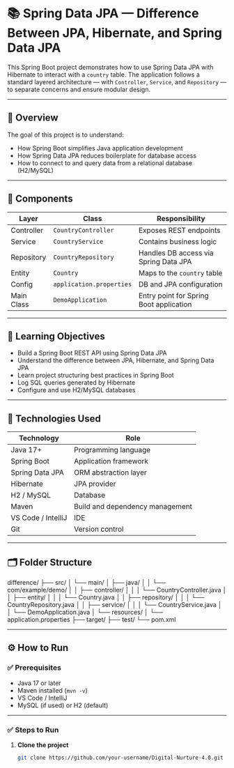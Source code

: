 # 📚 Spring Data JPA — Difference Between JPA, Hibernate, and Spring Data JPA

This Spring Boot project demonstrates how to use Spring Data JPA with Hibernate to interact with a `country` table. The application follows a standard layered architecture — with `Controller`, `Service`, and `Repository` — to separate concerns and ensure modular design.

---

## 📌 Overview

The goal of this project is to understand:

- How Spring Boot simplifies Java application development
- How Spring Data JPA reduces boilerplate for database access
- How to connect to and query data from a relational database (H2/MySQL)

---

## 🧩 Components

| Layer       | Class                     | Responsibility                            |
|-------------|---------------------------|--------------------------------------------|
| Controller  | `CountryController`       | Exposes REST endpoints                     |
| Service     | `CountryService`          | Contains business logic                    |
| Repository  | `CountryRepository`       | Handles DB access via Spring Data JPA      |
| Entity      | `Country`                 | Maps to the `country` table                |
| Config      | `application.properties`  | DB and JPA configuration                   |
| Main Class  | `DemoApplication`         | Entry point for Spring Boot application    |

---

## 🎯 Learning Objectives

- Build a Spring Boot REST API using Spring Data JPA
- Understand the difference between JPA, Hibernate, and Spring Data JPA
- Learn project structuring best practices in Spring Boot
- Log SQL queries generated by Hibernate
- Configure and use H2/MySQL databases

---

## 🧰 Technologies Used

| Technology           | Role                                |
|----------------------|-------------------------------------|
| Java 17+             | Programming language                |
| Spring Boot          | Application framework               |
| Spring Data JPA      | ORM abstraction layer               |
| Hibernate            | JPA provider                        |
| H2 / MySQL           | Database                            |
| Maven                | Build and dependency management     |
| VS Code / IntelliJ   | IDE                                 |
| Git                  | Version control                     |

---

## 🗂 Folder Structure

difference/
├── src/
│ └── main/
│ ├── java/
│ │ └── com/example/demo/
│ │ ├── controller/
│ │ │ └── CountryController.java
│ │ ├── entity/
│ │ │ └── Country.java
│ │ ├── repository/
│ │ │ └── CountryRepository.java
│ │ ├── service/
│ │ │ └── CountryService.java
│ │ └── DemoApplication.java
│ └── resources/
│ └── application.properties
├── target/
├── test/
└── pom.xml




---

## ⚙️ How to Run

### ✅ Prerequisites

- Java 17 or later
- Maven installed (`mvn -v`)
- VS Code / IntelliJ
- MySQL (if used) or H2 (default)

---

### ✅ Steps to Run

1. **Clone the project**
   ```bash
   git clone https://github.com/your-username/Digital-Nurture-4.0.git

